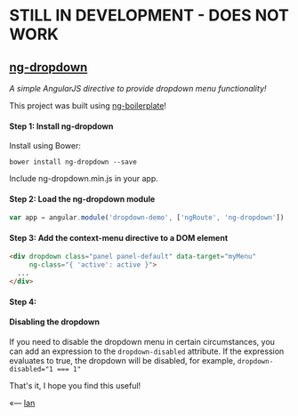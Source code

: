 # STILL IN DEVELOPMENT - DOES NOT WORK
## [ng-dropdown](http://ianwalter.github.io/ng-dropdown/)
*A simple AngularJS directive to provide dropdown menu functionality!*

This project was built using [ng-boilerplate](https://github.com/ianwalter/ng-boilerplate)!

#### Step 1: Install ng-dropdown

Install using Bower:

```
bower install ng-dropdown --save
```

Include ng-dropdown.min.js in your app.

#### Step 2: Load the ng-dropdown module

```javascript
var app = angular.module('dropdown-demo', ['ngRoute', 'ng-dropdown'])
```

#### Step 3: Add the context-menu directive to a DOM element

```html
<div dropdown class="panel panel-default" data-target="myMenu"
     ng-class="{ 'active': active }">
  ...
</div>
```

#### Step 4:

#### Disabling the dropdown

If you need to disable the dropdown menu in certain circumstances, you can add an expression to the
 ```dropdown-disabled``` attribute. If the expression evaluates to true, the dropdown will be
 disabled, for example, ```dropdown-disabled="1 === 1"```

That's it, I hope you find this useful!

«–– [Ian](http://ianvonwalter.com)
